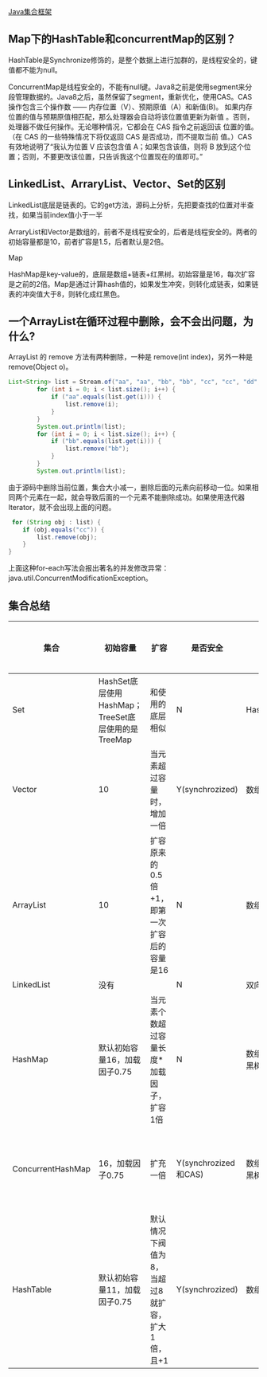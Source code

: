 [Java集合框架](https://jlj98.top/categories/Java%E9%9B%86%E5%90%88%E6%A1%86%E6%9E%B6/)

## Map下的HashTable和concurrentMap的区别？

HashTable是Synchronize修饰的，是整个数据上进行加群的，是线程安全的，键值都不能为null。

ConcurrentMap是线程安全的，不能有null键。Java8之前是使用segment来分段管理数据的。Java8之后，虽然保留了segment，重新优化，使用CAS。CAS 操作包含三个操作数 —— 内存位置（V）、预期原值（A）和新值(B)。 如果内存位置的值与预期原值相匹配，那么处理器会自动将该位置值更新为新值 。否则，处理器不做任何操作。无论哪种情况，它都会在 CAS 指令之前返回该 位置的值。（在 CAS 的一些特殊情况下将仅返回 CAS 是否成功，而不提取当前 值。）CAS 有效地说明了“我认为位置 V 应该包含值 A；如果包含该值，则将 B 放到这个位置；否则，不要更改该位置，只告诉我这个位置现在的值即可。”

## LinkedList、ArraryList、Vector、Set的区别

LinkedList底层是链表的。它的get方法，源码上分析，先把要查找的位置对半查找，如果当前index值小于一半

ArraryList和Vector是数组的，前者不是线程安全的，后者是线程安全的。两者的初始容量都是10，前者扩容是1.5，后者默认是2倍。

Map

HashMap是key-value的，底层是数组+链表+红黑树。初始容量是16，每次扩容是之前的2倍。Map是通过计算hash值的，如果发生冲突，则转化成链表，如果链表的冲突值大于8，则转化成红黑色。

## 一个ArrayList在循环过程中删除，会不会出问题，为什么?

ArrayList 的 remove 方法有两种删除，一种是 remove(int index)，另外一种是remove(Object o)。

```java
List<String> list = Stream.of("aa", "aa", "bb", "bb", "cc", "cc", "dd", "dd").collect(Collectors.toList());
        for (int i = 0; i < list.size(); i++) {
            if ("aa".equals(list.get(i))) {
                list.remove(i);
            }
        }
        System.out.println(list);
        for (int i = 0; i < list.size(); i++) {
            if ("bb".equals(list.get(i))) {
                list.remove("bb");
            }
        }
        System.out.println(list);
```

由于源码中删除当前位置，集合大小减一，删除后面的元素向前移动一位。如果相同两个元素在一起，就会导致后面的一个元素不能删除成功。如果使用迭代器Iterator，就不会出现上面的问题。

```java
 for (String obj : list) {
 	if (obj.equals("cc")) {
		list.remove(obj);
 	}
}
```

上面这种for-each写法会报出著名的并发修改异常：java.util.ConcurrentModificationException。

## 集合总结

| 集合              | 初始容量                                           | 扩容                                            | 是否安全             | 结构                 | 集合特性         |
| ----------------- | -------------------------------------------------- | ----------------------------------------------- | -------------------- | -------------------- | ---------------- |
| Set               | HashSet底层使用HashMap；TreeSet底层使用的是TreeMap | 和使用的底层相似                                | N                    | HashMap/TreeMap      | 无序不重复       |
| Vector            | 10                                                 | 当元素超过容量时，增加一倍                      | Y(synchrozized)      | 数组                 |                  |
| ArrayList         | 10                                                 | 扩容原来的0.5倍+1，即第一次扩容后的容量是16     | N                    | 数组                 |                  |
| LinkedList        | 没有                                               |                                                 | N                    | 双向链表             |                  |
| HashMap           | 默认初始容量16，加载因子0.75                       | 当元素个数超过容量长度*加载因子，扩容1倍        | N                    | 数组+双向链表+红黑树 | 键值对可以为null |
| ConcurrentHashMap | 16，加载因子0.75                                   | 扩充一倍                                        | Y(synchrozized和CAS) | 数组+双向链表+红黑树 | 键值对不能为null |
| HashTable         | 默认初始容量11，加载因子0.75                       | 默认情况下阀值为8，当超过8就扩容，扩大1倍，且+1 | Y(synchrozized)      | 数组+链表            | 键值对不能为null |

